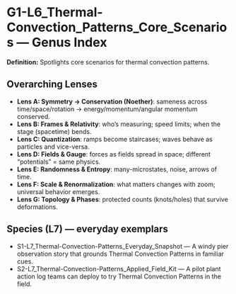 # G1-L6_Thermal-Convection_Patterns_Core_Scenarios — Genus Index
**Definition:** Spotlights core scenarios for thermal convection patterns.

## Overarching Lenses

- **Lens A: Symmetry -> Conservation (Noether)**: sameness across time/space/rotation → energy/momentum/angular momentum conserved.
- **Lens B: Frames & Relativity**: who’s measuring; speed limits; when the stage (spacetime) bends.
- **Lens C: Quantization**: ramps become staircases; waves behave as particles and vice-versa.
- **Lens D: Fields & Gauge**: forces as fields spread in space; different “potentials” = same physics.
- **Lens E: Randomness & Entropy**: many-microstates, noise, arrows of time.
- **Lens F: Scale & Renormalization**: what matters changes with zoom; universal behavior emerges.
- **Lens G: Topology & Phases**: protected counts (knots/holes) that survive deformations.

## Species (L7) — everyday exemplars
- S1-L7_Thermal-Convection-Patterns_Everyday_Snapshot — A windy pier observation story that grounds Thermal Convection Patterns in familiar cues.
- S2-L7_Thermal-Convection-Patterns_Applied_Field_Kit — A pilot plant action log teams can deploy to try Thermal Convection Patterns in the field.
